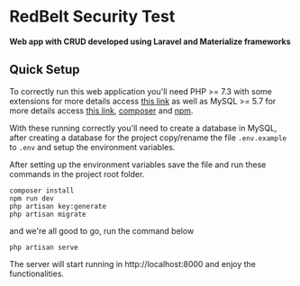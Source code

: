 # RedBelt Security Test

**Web app with CRUD developed using Laravel and Materialize frameworks**

## Quick Setup

To correctly run this web application you'll need PHP >= 7.3 with some extensions for more details access [this link](https://laravel.com/docs/8.x/deployment#server-requirements) as well as MySQL >= 5.7 for more details access [this link](https://laravel.com/docs/8.x/database#introduction), [composer](https://getcomposer.org/) and [npm](https://www.npmjs.com/).

With these running correctly you'll need to create a database in MySQL, after creating a database for the project copy/rename the file `.env.example` to `.env` and setup the environment variables.

After setting up the environment variables save the file and run these commands in the project root folder.

    composer install
    npm run dev
    php artisan key:generate
    php artisan migrate
and we're all good to go, run the command below

    php artisan serve
The server will start running in http://localhost:8000
and enjoy the functionalities.
